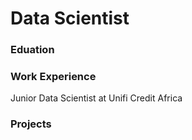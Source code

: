 # Data Scientist

### Eduation

### Work Experience 
Junior Data Scientist at Unifi Credit Africa 


### Projects 

